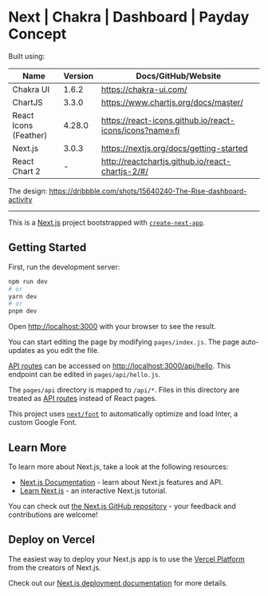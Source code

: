 # Next | Chakra | Dashboard | Payday Concept

Built using:

| Name                  | Version | Docs/GitHub/Website                                     |
| --------------------- | ------- | ------------------------------------------------------- |
| Chakra UI             | 1.6.2   | https://chakra-ui.com/                                  |
| ChartJS               | 3.3.0   | https://www.chartjs.org/docs/master/                    |
| React Icons (Feather) | 4.28.0  | https://react-icons.github.io/react-icons/icons?name=fi |
| Next.js               | 3.0.3   | https://nextjs.org/docs/getting-started                 |
| React Chart 2         | -       | http://reactchartjs.github.io/react-chartjs-2/#/        |

The design: https://dribbble.com/shots/15640240-The-Rise-dashboard-activity

---

This is a [Next.js](https://nextjs.org/) project bootstrapped with [`create-next-app`](https://github.com/vercel/next.js/tree/canary/packages/create-next-app).

## Getting Started

First, run the development server:

```bash
npm run dev
# or
yarn dev
# or
pnpm dev
```

Open [http://localhost:3000](http://localhost:3000) with your browser to see the result.

You can start editing the page by modifying `pages/index.js`. The page auto-updates as you edit the file.

[API routes](https://nextjs.org/docs/api-routes/introduction) can be accessed on [http://localhost:3000/api/hello](http://localhost:3000/api/hello). This endpoint can be edited in `pages/api/hello.js`.

The `pages/api` directory is mapped to `/api/*`. Files in this directory are treated as [API routes](https://nextjs.org/docs/api-routes/introduction) instead of React pages.

This project uses [`next/font`](https://nextjs.org/docs/basic-features/font-optimization) to automatically optimize and load Inter, a custom Google Font.

## Learn More

To learn more about Next.js, take a look at the following resources:

- [Next.js Documentation](https://nextjs.org/docs) - learn about Next.js features and API.
- [Learn Next.js](https://nextjs.org/learn) - an interactive Next.js tutorial.

You can check out [the Next.js GitHub repository](https://github.com/vercel/next.js/) - your feedback and contributions are welcome!

## Deploy on Vercel

The easiest way to deploy your Next.js app is to use the [Vercel Platform](https://vercel.com/new?utm_medium=default-template&filter=next.js&utm_source=create-next-app&utm_campaign=create-next-app-readme) from the creators of Next.js.

Check out our [Next.js deployment documentation](https://nextjs.org/docs/deployment) for more details.
